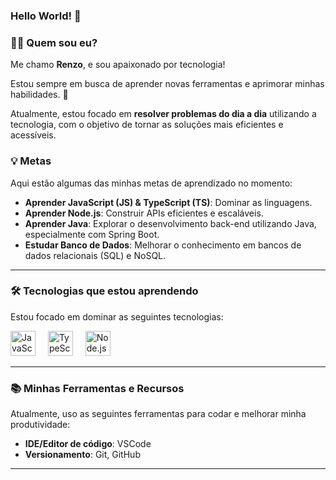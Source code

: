 ### Hello World! 👋

### 👨‍💻 Quem sou eu?

Me chamo **Renzo**, e sou apaixonado por tecnologia! 

Estou sempre em busca de aprender novas ferramentas e aprimorar minhas habilidades. 🚀

Atualmente, estou focado em **resolver problemas do dia a dia** utilizando a tecnologia, com o objetivo de tornar as soluções mais eficientes e acessíveis.


### 💡 Metas

Aqui estão algumas das minhas metas de aprendizado no momento:

- **Aprender JavaScript (JS) & TypeScript (TS)**: Dominar as linguagens.
- **Aprender Node.js**: Construir APIs eficientes e escaláveis.
- **Aprender Java**: Explorar o desenvolvimento back-end utilizando Java, especialmente com Spring Boot.
- **Estudar Banco de Dados**: Melhorar o conhecimento em bancos de dados relacionais (SQL) e NoSQL.

---

### 🛠️ Tecnologias que estou aprendendo

Estou focado em dominar as seguintes tecnologias:

<div align="left">
  <img src="https://cdn.jsdelivr.net/gh/devicons/devicon/icons/javascript/javascript-original.svg" height="40" alt="JavaScript logo"  />
  <img width="12" />
  <img src="https://cdn.jsdelivr.net/gh/devicons/devicon/icons/typescript/typescript-original.svg" height="40" alt="TypeScript logo"  />
  <img width="12" />
  <img src="https://cdn.jsdelivr.net/gh/devicons/devicon/icons/nodejs/nodejs-original.svg" height="40" alt="Node.js logo"  />
  <img width="12" />
</div>

---

### 📚 Minhas Ferramentas e Recursos

Atualmente, uso as seguintes ferramentas para codar e melhorar minha produtividade:

- **IDE/Editor de código**: VSCode
- **Versionamento**: Git, GitHub

---




